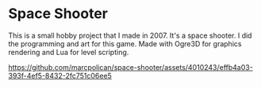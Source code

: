 # Space Shooter

This is a small hobby project that I made in 2007. It's a space shooter. I did the programming and art for this game. Made with Ogre3D for graphics rendering and Lua for level scripting.

https://github.com/marcpolican/space-shooter/assets/4010243/effb4a03-393f-4ef5-8432-2fc751c06ee5

